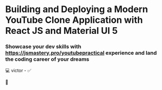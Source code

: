 # Building and Deploying a Modern YouTube Clone Application with React JS and Material UI 5


### Showcase your dev skills with https://jsmastery.pro/youtubepractical experience and land the coding career of your dreams
💻 victor - 
✅ 

📙

